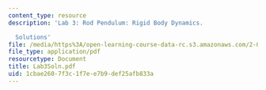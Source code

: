 ```yaml
---
content_type: resource
description: 'Lab 3: Rod Pendulum: Rigid Body Dynamics.

  Solutions'
file: /media/https%3A/open-learning-course-data-rc.s3.amazonaws.com/2-004-modeling-dynamics-and-control-ii-spring-2003/1cbae2607f3c1f7ee7b9def25afb833a_Lab3Soln.pdf
file_type: application/pdf
resourcetype: Document
title: Lab3Soln.pdf
uid: 1cbae260-7f3c-1f7e-e7b9-def25afb833a
---
```

